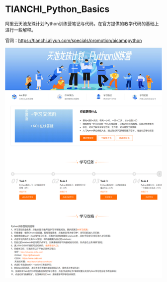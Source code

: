 # TIANCHI_Python_Basics

阿里云天池龙珠计划Python训练营笔记与代码，在官方提供的教学代码的基础上进行一些解释。

官网：https://tianchi.aliyun.com/specials/promotion/aicamppython

![image-20221223125126157](media/image-20221223125126157.png)
